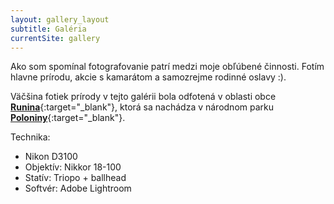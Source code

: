 ```yaml
---
layout: gallery_layout
subtitle: Galéria
currentSite: gallery
---
```


Ako som spomínal fotografovanie patrí medzi moje obľúbené činnosti. Fotím hlavne prírodu, akcie s kamarátom a samozrejme rodinné oslavy :).

Väčšina fotiek prírody v tejto galérii bola odfotená v oblasti obce [**Runina**](http://www.runina.sk/){:target="_blank"}, ktorá sa nachádza v národnom parku [**Poloniny**](http://www.sopsr.sk/nppoloniny/sk/uvod.php){:target="_blank"}.

Technika:
* Nikon D3100
* Objektív: Nikkor 18-100
* Statív: Triopo + ballhead
* Softvér: Adobe Lightroom
